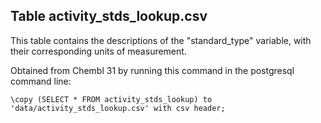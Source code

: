 ## Table activity_stds_lookup.csv

This table contains the descriptions of the "standard_type" variable, with their corresponding units of measurement.

Obtained from Chembl 31 by running this command in the postgresql command line:
```
\copy (SELECT * FROM activity_stds_lookup) to 'data/activity_stds_lookup.csv' with csv header;
```
